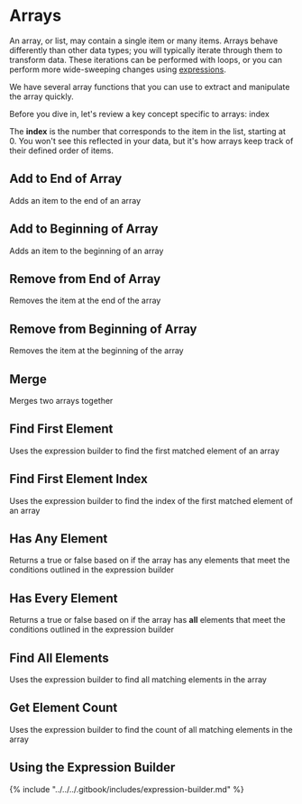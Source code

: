 # Arrays

An array, or list, may contain a single item or many items. Arrays behave differently than other data types; you will typically iterate through them to transform data. These iterations can be performed with loops, or you can perform more wide-sweeping changes using [expressions](broken-reference).

We have several array functions that you can use to extract and manipulate the array quickly.

Before you dive in, let's review a key concept specific to arrays: index

The **index** is the number that corresponds to the item in the list, starting at 0. You won't see this reflected in your data, but it's how arrays keep track of their defined order of items.

## Add to End of Array

Adds an item to the end of an array

## Add to Beginning of Array

Adds an item to the beginning of an array

## Remove from End of Array

Removes the item at the end of the array

## Remove from Beginning of Array

Removes the item at the beginning of the array

## Merge

Merges two arrays together

## Find First Element

Uses the expression builder to find the first matched element of an array

## Find First Element Index

Uses the expression builder to find the index of the first matched element of an array

## Has Any Element

Returns a true or false based on if the array has any elements that meet the conditions outlined in the expression builder

## Has Every Element

Returns a true or false based on if the array has **all** elements that meet the conditions outlined in the expression builder

## Find All Elements

Uses the expression builder to find all matching elements in the array

## Get Element Count

Uses the expression builder to find the count of all matching elements in the array

## Using the Expression Builder

{% include "../../../.gitbook/includes/expression-builder.md" %}





















